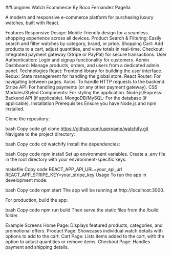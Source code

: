 ##Longines Watch Ecommerce
By Roco Fernandez Pagella

A modern and responsive e-commerce platform for purchasing luxury watches, built with React.

Features
Responsive Design: Mobile-friendly design for a seamless shopping experience across all devices.
Product Search & Filtering: Easily search and filter watches by category, brand, or price.
Shopping Cart: Add products to a cart, adjust quantities, and view totals in real-time.
Checkout: Integrated payment gateway (Stripe or PayPal) for secure transactions.
User Authentication: Login and signup functionality for customers.
Admin Dashboard: Manage products, orders, and users from a dedicated admin panel.
Technologies
React: Frontend library for building the user interface.
Redux: State management for handling the global store.
React Router: For navigating between pages.
Axios: To handle HTTP requests to the backend.
Stripe API: For handling payments (or any other payment gateway).
CSS Modules/Styled Components: For styling the application.
Node.js/Express: Backend API (if applicable).
MongoDB/MySQL: For the database (if applicable).
Installation
Prerequisites
Ensure you have Node.js and npm installed.

Clone the repository:

bash
Copy code
git clone https://github.com/username/watchify.git
Navigate to the project directory:

bash
Copy code
cd watchify
Install the dependencies:

bash
Copy code
npm install
Set up environment variables. Create a .env file in the root directory with your environment-specific keys:

makefile
Copy code
REACT_APP_API_URL=your_api_url
REACT_APP_STRIPE_KEY=your_stripe_key
Usage
To run the app in development mode:

bash
Copy code
npm start
The app will be running at http://localhost:3000.

For production, build the app:

bash
Copy code
npm run build
Then serve the static files from the /build folder.

Example Screens
Home Page: Displays featured products, categories, and promotional offers.
Product Page: Showcases individual watch details with options to add to the cart.
Cart Page: Lists items added to the cart, with the option to adjust quantities or remove items.
Checkout Page: Handles payment and shipping details.